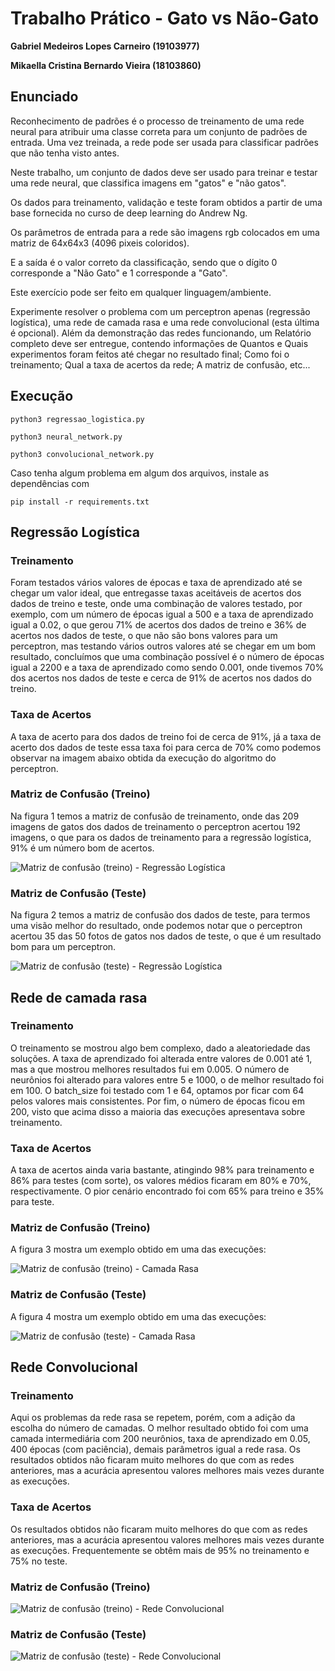 # Trabalho Prático - Gato vs Não-Gato

**Gabriel Medeiros Lopes Carneiro (19103977)**

**Mikaella Cristina Bernardo Vieira (18103860)**


## Enunciado

Reconhecimento de padrões é o processo de treinamento de uma rede neural para atribuir uma classe correta para um conjunto de padrões de entrada. 
Uma vez treinada, a rede pode ser usada para classificar padrões que não tenha visto antes.
 
Neste trabalho, um conjunto de dados deve ser usado para treinar e testar uma rede neural, que classifica imagens em "gatos" e "não gatos".

Os dados para treinamento, validação e teste foram obtidos a partir de uma base fornecida no curso de deep learning do Andrew Ng.

Os parâmetros de entrada para a rede são imagens rgb colocados em uma matriz de 64x64x3 (4096 pixeis coloridos).

E a saída é o valor correto da classificação, sendo que o dígito 0 corresponde a "Não Gato" e 1 corresponde a "Gato".

Este exercício pode ser feito em qualquer linguagem/ambiente. 

Experimente resolver o problema com um perceptron apenas (regressão logística), uma rede de camada rasa e uma rede convolucional (esta última é opcional).
Além da demonstração das redes funcionando, um Relatório completo deve ser entregue, contendo informações de Quantos e Quais experimentos foram feitos até chegar no resultado final; Como foi o treinamento; Qual a taxa de acertos da rede; A matriz de confusão, etc...

## Execução

```shell
python3 regressao_logistica.py
```

```shell
python3 neural_network.py
```

```shell
python3 convolucional_network.py
```

Caso tenha algum problema em algum dos arquivos, instale as dependências com

```shell
pip install -r requirements.txt
```


## Regressão Logística

### Treinamento

Foram testados vários valores de épocas e taxa de aprendizado até se chegar um valor ideal, que entregasse taxas aceitáveis de acertos dos dados de treino e teste, onde uma combinação de valores testado, por exemplo, com um número de épocas igual a 500 e a taxa de aprendizado igual a 0.02, o que gerou 71% de acertos dos dados de treino e 36% de acertos nos dados de teste, o que não são bons valores para um perceptron, mas testando vários outros valores até se chegar em um bom resultado, concluímos que uma combinação possível é o número de épocas igual a 2200 e a taxa de aprendizado como sendo 0.001, onde tivemos 70% dos acertos nos dados de teste e cerca de 91% de acertos nos dados do treino.

### Taxa de Acertos

A taxa de acerto para dos dados de treino foi de cerca de 91%, já a taxa de acerto dos dados de teste essa taxa foi para cerca de 70% como podemos observar na imagem abaixo obtida da execução do algoritmo do perceptron.

### Matriz de Confusão (Treino)

Na figura 1 temos a matriz de confusão de treinamento, onde das 209 imagens de gatos dos dados de treinamento o perceptron acertou 192 imagens, o que para os dados de treinamento para a regressão logística, 91% é um número bom de acertos.

![Matriz de confusão (treino) - Regressão Logística](img/reg_log_train.png)

### Matriz de Confusão (Teste)

Na figura 2 temos a matriz de confusão dos dados de teste, para termos uma visão melhor do resultado, onde podemos notar que o perceptron acertou 35 das 50 fotos de gatos nos dados de teste, o que é um resultado bom para um perceptron.

![Matriz de confusão (teste) - Regressão Logística](img/reg_log_test.png)

## Rede de camada rasa

### Treinamento

O treinamento se mostrou algo bem complexo, dado a aleatoriedade das soluções.
A taxa de aprendizado foi alterada entre valores de 0.001 até 1, mas a que mostrou melhores resultados fui em 0.005.
O número de neurônios foi alterado para valores entre 5 e 1000, o de melhor resultado foi em 100.
O batch_size foi testado com 1 e 64, optamos por ficar com 64 pelos valores mais consistentes.
Por fim, o número de épocas ficou em 200, visto que acima disso a maioria das execuções apresentava sobre treinamento.

### Taxa de Acertos

A taxa de acertos ainda varia bastante, atingindo 98% para treinamento e 86% para testes (com sorte), os valores médios ficaram em 80% e 70%, respectivamente.
O pior cenário encontrado foi com 65% para treino e 35% para teste.

### Matriz de Confusão (Treino)

A figura 3 mostra um exemplo obtido em uma das execuções:

![Matriz de confusão (treino) - Camada Rasa](img/neural_net_trains.png)

### Matriz de Confusão (Teste)

A figura 4 mostra um exemplo obtido em uma das execuções:

![Matriz de confusão (teste) - Camada Rasa](img/neural_net_test.png)

## Rede Convolucional

### Treinamento

Aqui os problemas da rede rasa se repetem, porém, com a adição da escolha do número de camadas.
O melhor resultado obtido foi com uma camada intermediária com 200 neurônios, taxa de aprendizado em 0.05, 400 épocas (com paciência), demais parâmetros igual a rede rasa.
Os resultados obtidos não ficaram muito melhores do que com as redes anteriores, mas a acurácia apresentou valores melhores mais vezes durante as execuções.

### Taxa de Acertos

Os resultados obtidos não ficaram muito melhores do que com as redes anteriores, mas a acurácia apresentou valores melhores mais vezes durante as execuções.
Frequentemente se obtêm mais de 95% no treinamento e 75% no teste. 

### Matriz de Confusão (Treino)

![Matriz de confusão (treino) - Rede Convolucional](img/cnn_train.png)

### Matriz de Confusão (Teste)

![Matriz de confusão (teste) - Rede Convolucional](img/cnn_test.png)
